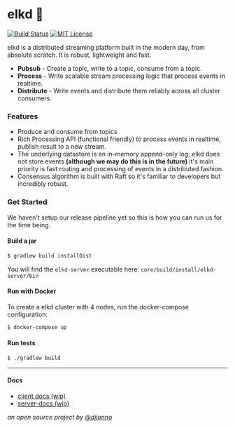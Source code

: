 # elkd 🦌

[![Build Status](https://img.shields.io/travis/com/elkd/elkd/master.svg)](https://travis-ci.com/elkd/elkd)
[![MIT License](http://img.shields.io/badge/license-MIT-green.svg) ](https://github.com/mockito/mockito/blob/master/LICENSE)

elkd is a distributed streaming platform built in the modern day, from absolute scratch.  It is robust, lightweight and fast.
- **Pubsub** - Create a topic, write to a topic, consume from a topic. 
- **Process** - Write scalable stream processing logic that process events in realtime.
- **Distribute** - Write events and distribute them reliably across all cluster consumers.

### Features
- Produce and consume from topics
- Rich Processing API (functional friendly) to process events in realtime, publish result to a new stream.
- The underlying datastore is an in-memory append-only log; elkd does not store events **(although we may do this is in the future)** it's main priority is fast routing and processing of events in a distributed fashion.
- Consensus algorithm is built with Raft so it's familiar to developers but incredibly robust.

### Get Started
We haven't setup our release pipeline yet so this is how you can run us for the time being.

#### Build a jar
```bash
$ gradlew build installDist
```
You will find the `elkd-server` executable here: `core/build/install/elkd-server/bin`

#### Run with Docker
To create a elkd cluster with 4 nodes, run the docker-compose configuration:
```bash
$ docker-compose up
```

#### Run tests
```bash
$ ./gradlew build
```
---

#### Docs
- [client docs (wip)](https://github.com/elkd/elkd/wiki/Client-Docs)
- [server-docs (wip)](https://github.com/elkd/elkd/wiki/Server-Docs)

*an open source project by [@djjonno](https://github.com/djjonno)*
